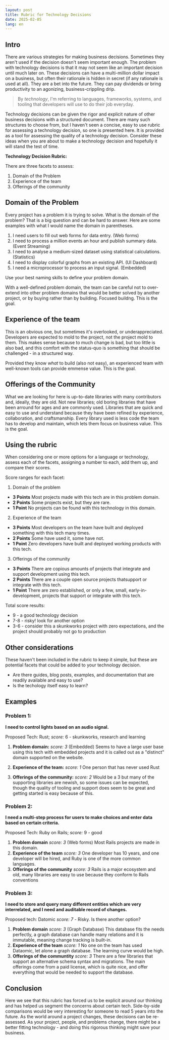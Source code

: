```yaml
---
layout: post
title: Rubric for Technology Decisions
date: 2025-02-05
lang: en
---
```



## Intro
There are various strategies for making business decisions. Sometimes they
aren't used if the decision doesn't seem important enough. The problem with
technology decisions is that it may not seem like an important decision until
much later on. These decisions can have a multi-million dollar impact on a
business, but often their rationale is hidden in secret (if any rationale is
used at all). They are a bet into the future. They can pay dividends or bring
productivity to an agonizing, business-crippling drip. 


> By _technology_, I'm referring to languages, frameworks, systems, and tooling
> that developers will use to do their job everyday. 

Technology decisions can be given the rigor and explicit nature of other
business decisions with a structured document. There are many such structures to
choose from, but I haven't seen a concise, easy to use rubric for assessing a
technology decision, so one is presented here. It is provided as a tool for
assessing the quality of a technology decision. Consider these ideas when you
are about to make a technology decision and hopefully it will stand the test of
time.

**Technology Decision Rubric:**

There are three facets to assess:
1. Domain of the Problem 
1. Experience of the team
1. Offerings of the community 

## Domain of the Problem 
Every project has a problem it is trying to solve. What is the domain of the
problem? That is a big question and can be hard to answer. Here are some
examples with what I would name the domain in parentheses.

1. I need users to fill out web forms for data entry. (Web forms)
1. I need to process a million events an hour and publish summary data.  (Event Streaming)
1. I need to analyse a medium-sized dataset using statistical calculations. (Statistics)
1. I need to display colorful graphs from an existing API. (UI Dashboard)
1. I need a microprocessor to process an input signal. (Embedded)

Use your best naming skills to define your problem domain.

With a well-defined problem domain, the team can be careful not to over-extend
into other problem domains that would be better solved by another project, or by
buying rather than by building. Focused buildng. This is the goal.

## Experience of the team
This is an obvious one, but sometimes it's overlooked, or underappreciated.
Developers are expected to mold to the project, not the project mold to them.
This makes sense because to much change is bad, but too little is also bad, and
this comfort with the status-quo is something that should be challenged - in a
structured way.

Provided they know _what_ to build (also not easy), an experienced team with
well-known tools can provide emmense value. This is the goal. 

## Offerings of the Community

What we are looking for here is up-to-date libraries with many contributors and,
ideally, they are old. Not new libraries; old boring libraries that have been
arround for ages and are commonly used. Libraries that are quick and easy to use
and understand because they have been refined by experience, collaboration, and
craftsmanship. Every library used is less code the team has to develop and
maintain, which lets them focus on business value. This is the goal.

## Using the rubric

When considering one or more options for a language or technology, assess each
of the facets, assigning a number to each, add them up, and compare their
scores.

Score ranges for each facet:
1. Domain of the problem
  - **3 Points** Most projects made with this tech are in this problem domain.
  - **2 Points** Some projects exist, but they are rare.
  - **1 Point**  No projects can be found with this technology in this domain.
2. Experience of the team
  - **3 Points** Most developers on the team have built and deployed something with this tech many times.
  - **2 Points** Some have used it, some have not.
  - **1 Point**  Zero developers have built and deployed working products with this tech.
3. Offerings of the community
  - **3 Points** There are copious amounts of  projects that integrate and support development using this tech.
  - **2 Points** There are a couple open source projects thatsupport or integrate with this tech.
  - **1 Point**  There are zero established, or only a few, small, early-in-development,  projects that support or integrate with this tech.

Total score results:
- 9   - a good technology decision
- 7-8 - risky! look for another option
- 3-6 - consider this a skunkworks project with zero expectations, and the
  project should probably not go to production 

## Other considerations
These haven't been included in the rubric to keep it simple, but these are
potential facets that could be added to your technology decision.

- Are there guides, blog posts, examples, and documentation that are readily
available and easy to use? 
- Is the techology itself easy to learn?

## Examples
    
### Problem 1:
**I need to control lights based on an audio signal.**

Proposed Tech: Rust; _score:_ 6 - skunkworks, research and learning

1. **Problem domain:** _score: 3_ (Embedded)
Seems to have a large user base using this tech with embedded projects and it is called out as a "distinct" domain supported on the website.

2. **Experience of the team:** _score: 1_
One person that has never used Rust
 
3. **Offerings of the community:** _score: 2_
Would be a 3 but many of the supporting libraries are newish, so some issues can be expected, though the quality of tooling and support does seem to be great and getting started is easy because of this.

### Problem 2: 

**I need a multi-step process for users to make choices and enter data based on certain criteria.**

Proposed Tech: Ruby on Rails; _score:_ 9 - good

1. **Problem domain** _score: 3_ (Web forms)
Most Rails projects are made in this domain.
2. **Experience of the team** _score: 3_
One developer has 10 years, and one developer will be hired, and Ruby is one of the more common languages.
3. **Offerings of the community** _score: 3_
Rails is a major ecosystem and old, many libraries are easy to use because they conform to Rails conventions

### Problem 3: 
**I need to store and query many different entities which are very interrelated, and I need and auditable record of changes.**

Proposed tech: Datomic _score: 7_ - Risky. Is there another option?

1. **Problem domain** _score: 3_ (Graph Database)
This database fits the needs perfectly, a graph database can handle many relations and it is immutable, meaning change tracking is built-in.
2. **Experience of the team** _score: 1_
No one on the team has used Dataomic, let alone a graph database. The learning curve would be high. 
3. **Offerings of the communtity** _score: 3_
There are a few libraries that support an alternative schema syntax and migrations. The main offerings come from a paid license, which is quite nice, and offer everything that would be needed to support the database.

## Conclusion
Here we see that this rubric has forced us to be explicit around our thinking
and has helped us segment the concerns about certain tech. Side-by-side
comparisons would be very interesting for someone to read 5 years into the
future. As the world around a project changes, these decisions can be
re-assessed. As your project, people, and problems change, there might be a
better fitting technology - and doing this rigorous thinking might save your
business.
